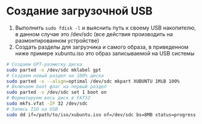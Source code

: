 # Создание загрузочной USB
1. Выполнить `sudo fdisk -l` и выяснить путь к своему USB накопителю, в данном случае это /dev/sdc (все действия производить на размонтированном устройстве)
2. Создать разделы для загрузчика и самого образа, в приведенном ниже примере xubuntu.iso это образ записываемой на USB системы
```bash
# Создаем GPT-разметку диска
sudo parted -s /dev/sdc mklabel gpt
# Создаем новый раздел на 100% диска
sudo parted -s --align=optimal /dev/sdc mkpart XUBUNTU 1MiB 100%
# Включаем boot флаг на первый раздел
sudo parted -s /dev/sdc set 1 boot on
# Форматируем весь диск в FAT32
sudo mkfs.vfat -IF 32 /dev/sdc
# Запись ISO на USB
sudo dd if=/path/to/iso/xubuntu.iso of=/dev/sdc bs=8MB status=progress oflag=direct
```
